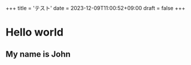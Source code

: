 +++
title = 'テスト'
date = 2023-12-09T11:00:52+09:00
draft = false
+++
# Hello world
## My name is John